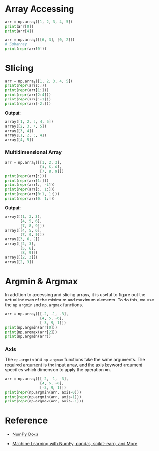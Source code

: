# Array Accessing

```py
arr = np.array([1, 2, 3, 4, 5])
print(arr[0])
print(arr[4])

arr = np.array([[6, 3], [0, 2]])
# Subarray
print(repr(arr[0]))
```

# Slicing

```py
arr = np.array([1, 2, 3, 4, 5])
print(repr(arr[:]))
print(repr(arr[1:]))
print(repr(arr[2:4]))
print(repr(arr[:-1]))
print(repr(arr[-2:]))
```

**Output:**

```py
array([1, 2, 3, 4, 5])
array([2, 3, 4, 5])
array([3, 4])
array([1, 2, 3, 4])
array([4, 5])
```

### Multidimensional Array

```py
arr = np.array([[1, 2, 3],
                [4, 5, 6],
                [7, 8, 9]])
print(repr(arr[:]))
print(repr(arr[1:]))
print(repr(arr[:, -1]))
print(repr(arr[:, 1:]))
print(repr(arr[0:1, 1:]))
print(repr(arr[0, 1:]))
```

**Output:**

```py
array([[1, 2, 3],
       [4, 5, 6],
       [7, 8, 9]])
array([[4, 5, 6],
       [7, 8, 9]])
array([3, 6, 9])
array([[2, 3],
       [5, 6],
       [8, 9]])
array([[2, 3]])
array([2, 3])
```

# Argmin & Argmax

In addition to accessing and slicing arrays, it is useful to figure out the actual indexes of the minimum and maximum elements. To do this, we use the `np.argmin` and `np.argmax` functions.

```py
arr = np.array([[-2, -1, -3],
                [4, 5, -6],
                [-3, 9, 1]])
print(np.argmin(arr[0]))
print(np.argmax(arr[2]))
print(np.argmin(arr))
```

### Axis

The `np.argmin` and `np.argmax` functions take the same arguments. The required argument is the input array, and the axis keyword argument specifies which dimension to apply the operation on.

```py
arr = np.array([[-2, -1, -3],
                [4, 5, -6],
                [-3, 9, 1]])
print(repr(np.argmin(arr, axis=0)))
print(repr(np.argmin(arr, axis=1)))
print(repr(np.argmax(arr, axis=-1)))
```

# Reference

- [NumPy Docs](https://numpy.org/doc/stable/)

- [Machine Learning with NumPy, pandas, scikit-learn, and More](https://www.educative.io/courses/machine-learning-numpy-pandas-scikit-learn)
